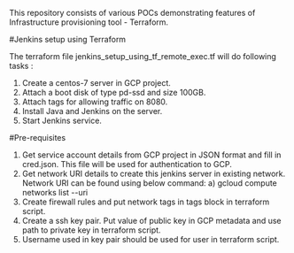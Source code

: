 This repository consists of various POCs demonstrating features of Infrastructure provisioning tool - Terraform.

#Jenkins setup using Terraform

The terraform file jenkins_setup_using_tf_remote_exec.tf will do following tasks :
1. Create a centos-7 server in GCP project.
2. Attach a boot disk of type pd-ssd and size 100GB.
3. Attach tags for allowing traffic on 8080.
4. Install Java and Jenkins on the server.
5. Start Jenkins service.

#Pre-requisites
1. Get service account details from GCP project in JSON format and fill in cred.json. This file will be used for authentication to GCP.
2. Get network URI details to create this jenkins server in existing network. Network URI can be found using below command:
  a) gcloud compute networks list --uri
3. Create firewall rules and put network tags in tags block in terraform script.
4. Create a ssh key pair. Put value of public key in GCP metadata and use path to private key in terraform script.
5. Username used in key pair should be used for user in terraform script.
